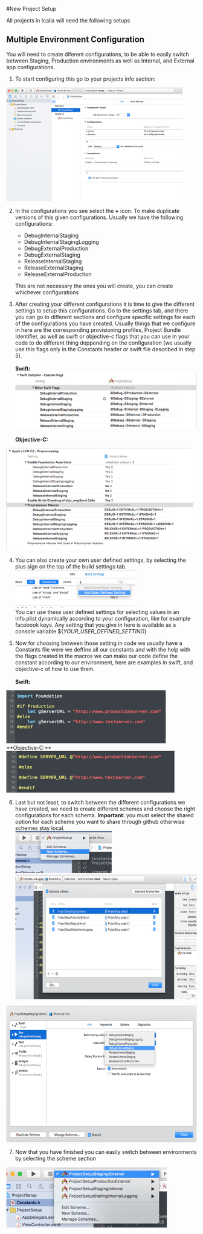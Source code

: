#New Project Setup

All projects in Icalia will need the following setups

## Multiple Environment Configuration

You will need to create diferent configurations, to be able to easily switch between Staging, Production environments as well as Internal, and External app configurations.

1. To start configuring this go to your projects info section:<br/>
<img src="./images/Screen Shot 2015-11-05 at 1.19.26 p.m..png" height="300px"/>

2. In the configurations you see select the **+** icon. To make duplicate versions of this given configurations. Usually we have the following configurations:

   * DebugInternalStaging
   * DebugInternalStagingLogging
   * DebugExternalProduction
   * DebugExternalStaging
   * ReleaseInternalStaging
   * ReleaseExternalStaging
   * ReleaseExternalProduction
   
   This are not necessary the ones you will create, you can create whichever configurations
   
3. After creating your different configurations it is time to give the different settings to setup this configurations. Go to the settings tab, and there you can go to different sections and configure specific settings for each of the configurations you have created. Usually things that we configure in here are the corresponding provisioning profiles, Project Bundle Identifier, as well as swift or objective-c flags that you can use in your code to do different thing deppending on the configuration (we usually use this flags only in the Constants header or swift file described in step 5).<br/><br/>
**Swift:**<br/>
<img src="./images/Screen Shot 2015-11-12 at 12.33.27 p.m..png" height="150px"/><br/><br/>
**Objective-C:**<br/>
<img src="./images/Screen Shot 2015-11-12 at 12.42.29 p.m..png" height="270px"/>

4. You can also create your own user defined settings, by selecting the plus sign on the top of the build settings tab.<br/> 
<img src="./images/Screen Shot 2015-11-12 at 12.06.54 p.m..png" height="100px"/><br/>
You can use these user defined settings for selecting values in an info.plist dynamically according to your configuration, like for example facebook keys. Any setting that you give in here is available as a console variable ${_YOUR_USER_DEFINED_SETTING_}

5. Now for choosing between those setting in code we usually have a Constants file were we deffine all our constants and with the help with the flags created in the macros we can make our code define the constant according to our environment, here are examples in swift, and objective-c of how to use them.<br/><br/>
**Swift:**<br/>
<img src="./images/Screen Shot 2015-11-12 at 1.06.44 p.m..png" height="140px"/>
<br/>
**Objective-C:**<br/>
<img src="./images/Screen Shot 2015-11-12 at 2.42.59 p.m..png" height="110px"/>

6. Last but not least, to switch between the different configurations we have created, we need to create different schemes and choose the right configurations for each schema. **Important:** you must select the shared option for each scheme you want to share through github otherwise schemes stay local.<br/>
<img src="./images/Screen Shot 2015-11-12 at 2.44.58 p.m..png" height="110px"/><br/>
<img src="./images/Screen Shot 2015-11-12 at 2.46.38 p.m..png" height="330px"/><br/>
<img src="./images/Screen Shot 2015-11-12 at 2.47.33 p.m..png" height="360px"/>

7. Now that you have finished you can easily switch between environments by selecting the scheme section<br/>
<img src="./images/Screen Shot 2015-11-12 at 2.57.23 p.m..png" height="160px"/>